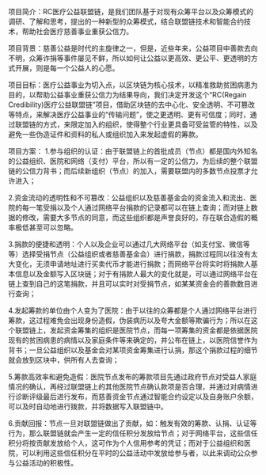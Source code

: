 项目简介：RC医疗公益联盟链，是我们团队基于对现有众筹平台以及众筹模式的调研、了解和思考，提出的一种新型的众筹模式，结合联盟链技术和智能合约技术，帮助社会医疗慈善事业重获公信力。

项目背景：慈善公益是时代的主旋律之一，但是，近些年来，公益项目中善款去向不明，众筹诈捐等事件屡见不鲜，所以如何让公益以更高效、更公平、更透明的方式开展，则是每一个公益人的心愿。


项目目标：医疗公益事业为切入点，以区块链为核心技术，以精准救助贫困病患为目的，以帮助公益事业重获公信力为结果导向，我们决定开发这个“RC(Regain Credibility)医疗公益联盟链”项目，借助区块链的去中心化、安全透明、不可篡改等特点，来解决医疗公益事业的“传输问题”，使之更透明、更有可信度；同时，通过联盟链的方式，来限定加入的组织，使得整个行业更具备可受监管的特性，以及避免一些伪造证件和资料的私人或组织加入来发起虚假的筹款。


项目方案：
  1.参与组织的认证：由于联盟链上的首批成员（节点）都是国内外知名的公益组织、医院和网络（支付）平台，所以有一定的公信力，为后续的整个联盟链的公信力背书；而后续新组织（节点）的加入，需要联盟内的多数节点投票才允许进入；
  
  
  2.资金流动的透明性和不可篡改：公益组织以及慈善基金会的资金流入和流出、医院的每一笔受捐以及个人通过网络平台捐款的记录都可以在链上查询；而对链上数据的修改，需要大多节点的同意，而这些组织都是声誉良好的，存在联合造假的概率极低甚至可以忽略。
  
  
  3.捐款的便捷和透明：个人以及企业可以通过几大网络平台（如支付宝、微信等等）选择受捐节点（公益组织或者慈善基金会）进行捐款，捐款过程同以往没有太大变化，无须申请地址进行买卖代币才能进行捐款；而网络平台将实时将捐款人基本信息以及金额写入区块链；对于有捐款人最大的变化就是，可以通过网络平台在链上查到自己的这笔捐款，并且可以实时对受捐节点，如某某资金会的善款数目进行查询；
  
  
  4.发起筹款的单位由个人变为了医院：由于以往的众筹都是个人通过网络平台进行筹款，这过程难免会出现身份造假，伪装病历以及夸大金额等欺骗行为；所以在这个联盟链上，发起资金筹集的组织是医院节点，而每一项筹集的资金都是依据医院现有的贫困病患的病情以及家庭条件等来确定的，并公布在链上，以医院信誉作为背书；一旦公益组织以及基金会对某项资金筹集进行认捐，那这个捐款过程的细节就会放到区块中，供所有人去查询；
  
  
  5.筹款高效率和避免造假：医院节点发布的筹款项目先通过政府节点对受益人家庭情况的确认，再经过联盟链上的其他医院节点确认款项是否合理，并通过对病情进行诊断评级最后进行发布，而慈善资金节点通过智能合约设定以及自身账户余额，可以及时自动地进行拨款，并将数据写入联盟链中。
  
  
  6.贡献回报：节点一旦对联盟链做出了贡献，如：触发有效的筹款、认捐、认证等行为，那么联盟链就会产生一定的信任积分发放给节点；对于网络平台，这些信任积分将按贡献发放给个人，这可作为个人信用参考的凭证；而对于公益组织和医院，可以利用这些信任积分在平时的公益活动中发放给参与者，以此来调动公众参与公益活动的积极性。

